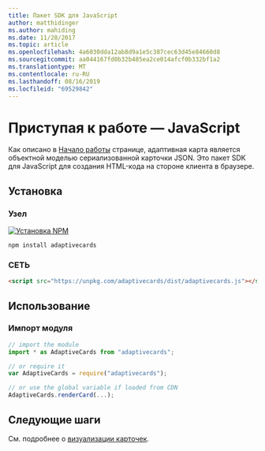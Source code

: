 ```yaml
---
title: Пакет SDK для JavaScript
author: matthidinger
ms.author: mahiding
ms.date: 11/28/2017
ms.topic: article
ms.openlocfilehash: 4a6030dda12ab8d9a1e5c387cec63d45e84660d8
ms.sourcegitcommit: aa044167fd0b32b485ea2ce014afcf0b332bf1a2
ms.translationtype: MT
ms.contentlocale: ru-RU
ms.lasthandoff: 08/16/2019
ms.locfileid: "69529842"
---
```

# <a name="getting-started---javascript"></a>Приступая к работе — JavaScript

Как описано в [Начало работы](../../../authoring-cards/getting-started.md) странице, адаптивная карта является объектной моделью сериализованной карточки JSON. Это пакет SDK для JavaScript для создания HTML-кода на стороне клиента в браузере.

## <a name="install"></a>Установка

### <a name="node"></a>Узел

[![Установка NPM](https://img.shields.io/npm/v/adaptivecards.svg)](https://www.npmjs.com/package/adaptivecards)

```console
npm install adaptivecards
```

### <a name="cdn"></a>СЕТЬ

```html
<script src="https://unpkg.com/adaptivecards/dist/adaptivecards.js"></script>
```

## <a name="usage"></a>Использование

### <a name="import-the-module"></a>Импорт модуля

```js
// import the module
import * as AdaptiveCards from "adaptivecards";

// or require it
var AdaptiveCards = require("adaptivecards");

// or use the global variable if loaded from CDN
AdaptiveCards.renderCard(...);
```

## <a name="next-steps"></a>Следующие шаги

См. подробнее о [визуализации карточек](render-a-card.md).
